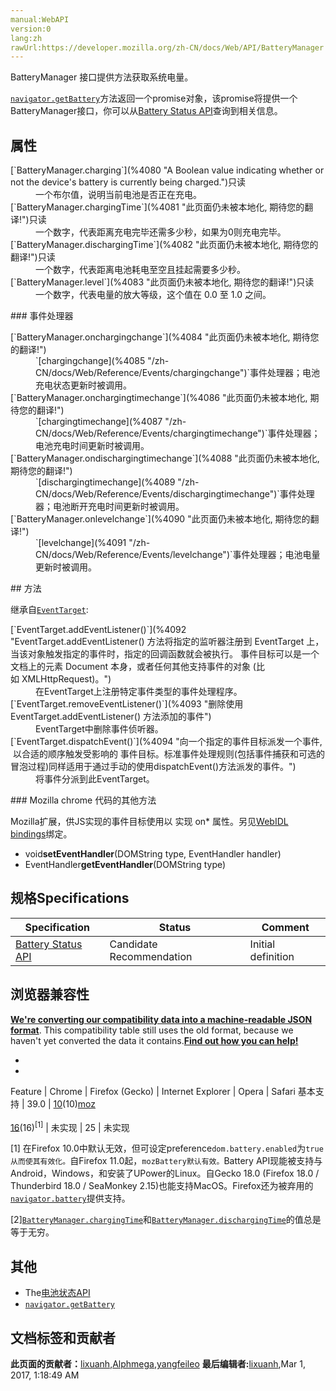 ```yaml
---
manual:WebAPI
version:0
lang:zh
rawUrl:https://developer.mozilla.org/zh-CN/docs/Web/API/BatteryManager
---
```






BatteryManager 接口提供方法获取系统电量。



[`navigator.getBattery`](%4078 "getBattery()方法提供了系统的电量信息，返回一个battery的promise对象，然后resolve后得到BatteryManager对象，它提供了一些新的事件，以及方法供您监控电池的状态。这个方法实现了Battery Status API （查看更多细节以及使用方法和实例代码）")方法返回一个promise对象，该promise将提供一个BatteryManager接口，你可以从[Battery Status API](%4079 "")查询到相关信息。


## 属性<a name="属性"></a>
<dl><dt>[`BatteryManager.charging`](%4080 "A Boolean value indicating whether or not the device's battery is currently being charged.")只读</dt><dd>一个布尔值，说明当前电池是否正在充电。</dd><dt>[`BatteryManager.chargingTime`](%4081 "此页面仍未被本地化, 期待您的翻译!")只读</dt><dd>一个数字，代表距离充电完毕还需多少秒，如果为0则充电完毕。</dd><dt>[`BatteryManager.dischargingTime`](%4082 "此页面仍未被本地化, 期待您的翻译!")只读</dt><dd>一个数字，代表距离电池耗电至空且挂起需要多少秒。</dd><dt>[`BatteryManager.level`](%4083 "此页面仍未被本地化, 期待您的翻译!")只读</dt><dd>一个数字，代表电量的放大等级，这个值在 0.0 至 1.0 之间。</dd></dl>
### 事件处理器<a name="事件处理器"></a>
<dl><dt>[`BatteryManager.onchargingchange`](%4084 "此页面仍未被本地化, 期待您的翻译!")</dt><dd>`[chargingchange](%4085 "/zh-CN/docs/Web/Reference/Events/chargingchange")`事件处理器；电池充电状态更新时被调用。</dd><dt>[`BatteryManager.onchargingtimechange`](%4086 "此页面仍未被本地化, 期待您的翻译!")</dt><dd>`[chargingtimechange](%4087 "/zh-CN/docs/Web/Reference/Events/chargingtimechange")`事件处理器；电池充电时间更新时被调用。</dd><dt>[`BatteryManager.ondischargingtimechange`](%4088 "此页面仍未被本地化, 期待您的翻译!")</dt><dd>`[dischargingtimechange](%4089 "/zh-CN/docs/Web/Reference/Events/dischargingtimechange")`事件处理器；电池断开充电时间更新时被调用。</dd><dt>[`BatteryManager.onlevelchange`](%4090 "此页面仍未被本地化, 期待您的翻译!")</dt><dd>`[levelchange](%4091 "/zh-CN/docs/Web/Reference/Events/levelchange")`事件处理器；电池电量更新时被调用。</dd></dl>
## 方法<a name="方法"></a>


继承自[`EventTarget`](%2696 "EventTarget 是一个由可以接收事件的对象实现的接口，并且可以为它们创建侦听器。"):

<dl><dt>[`EventTarget.addEventListener()`](%4092 "EventTarget.addEventListener() 方法将指定的监听器注册到 EventTarget 上，当该对象触发指定的事件时，指定的回调函数就会被执行。 事件目标可以是一个文档上的元素 Document 本身，或者任何其他支持事件的对象 (比如 XMLHttpRequest)。")</dt><dd>在EventTarget上注册特定事件类型的事件处理程序。</dd><dt>[`EventTarget.removeEventListener()`](%4093 "删除使用 EventTarget.addEventListener() 方法添加的事件")</dt><dd>EventTarget中删除事件侦听器。</dd><dt>[`EventTarget.dispatchEvent()`](%4094 "向一个指定的事件目标派发一个事件,  以合适的顺序触发受影响的 事件目标。标准事件处理规则(包括事件捕获和可选的冒泡过程)同样适用于通过手动的使用dispatchEvent()方法派发的事件。")</dt><dd>将事件分派到此EventTarget。</dd></dl>
### Mozilla chrome 代码的其他方法<a name="Mozilla_chrome_代码的其他方法"></a>


Mozilla扩展，供JS实现的事件目标使用以 实现 on* 属性。另见[WebIDL bindings](%4095 "")绑定。


* void**setEventHandler**(DOMString type, EventHandler handler)<i></i>
* EventHandler**getEventHandler**(DOMString type)<i></i>

## 规格Specifications<a name="规格Specifications"></a>
Specification | Status | Comment 
 ---  |  ---  |  ---  | 
[Battery Status API](%4096 "Battery Status API") | Candidate Recommendation | Initial definition 


## 浏览器兼容性<a name="浏览器兼容性"></a>


**[We&#39;re converting our compatibility data into a machine-readable JSON format](%3344 "")**. This compatibility table still uses the old format, because we haven&#39;t yet converted the data it contains.**[Find out how you can help!](%3392 "")**


* 
* 
Feature | Chrome | Firefox (Gecko) | Internet Explorer | Opera | Safari 
基本支持 | 39.0 | [10](%4097 "Released on 2012-01-31.")(10)[moz](%3568 "The name of this feature is prefixed with 'moz' as this browser considers it experimental")<br></br>[16](%4098 "Released on 2012-10-09.")(16)<sup>[1]</sup> | 未实现 | 25 | 未实现 





[1] 在Firefox 10.0中默认无效，但可设定preference`dom.battery.enabled`为`true从而使其有效化。`自Firefox 11.0起，`mozBattery默认有效。`Battery API现能被支持与Android，Windows，和安装了UPower的Linux。自Gecko 18.0 (Firefox 18.0 / Thunderbird 18.0 / SeaMonkey 2.15)也能支持MacOS。Firefox还为被弃用的[`navigator.battery`](%4099 "电池状态API,通常简称为电池API,该API能够给你提供用户系统的电池电量的相关信息,还能在电池的电量发生变化时通知你.这样你就可以在得知系统电量不足的时候降低你的网站上一些循环执行任务的频率,从而节约电量.或者在电量减少到某个级别的时候,自动保存页面上的一些数据,以防止用户的数据丢失.")提供支持。



[2][`BatteryManager.chargingTime`](%4081 "此页面仍未被本地化, 期待您的翻译!")和[`BatteryManager.dischargingTime`](%4082 "此页面仍未被本地化, 期待您的翻译!")的值总是等于无穷。


## 其他<a name="其他"></a>

* The[电池状态API](%4100 "")
* [`navigator.getBattery`](%4078 "getBattery()方法提供了系统的电量信息，返回一个battery的promise对象，然后resolve后得到BatteryManager对象，它提供了一些新的事件，以及方法供您监控电池的状态。这个方法实现了Battery Status API （查看更多细节以及使用方法和实例代码）")



## 文档标签和贡献者
**此页面的贡献者：**[lixuanh](%3722 ""),[Alphmega](%3396 ""),[yangfeileo](%4101 "")
**最后编辑者:**[lixuanh](%3722 ""),<time>Mar 1, 2017, 1:18:49 AM</time>


